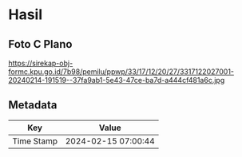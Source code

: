 # Hasil

## Foto C Plano

https://sirekap-obj-formc.kpu.go.id/7b98/pemilu/ppwp/33/17/12/20/27/3317122027001-20240214-191519--37fa9ab1-5e43-47ce-ba7d-a444cf481a6c.jpg


## Metadata

| Key        | Value               |
| ---------- | ------------------- |
| Time Stamp | 2024-02-15 07:00:44 |



